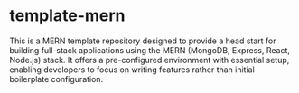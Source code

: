 # template-mern
This is a MERN template repository designed to provide a head start for building full-stack applications using the MERN (MongoDB, Express, React, Node.js) stack. It offers a pre-configured environment with essential setup, enabling developers to focus on writing features rather than initial boilerplate configuration.

